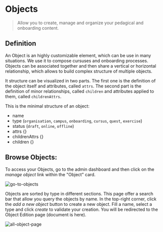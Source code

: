 # Objects

> Allow you to create, manage and organize your pedagical and onboarding content.

## Definition

An Object is an highly customizable element, which can be use in many situations. We use it to compose cursuses and onboarding processes.
Objects can be associated together and then share a vertical or horizontal relationship, which allows to build complex structure of multiple objects.

It structure can be visualized in two parts. The first one is the definition of the object itself and attributes, called `attrs`. The second part is the definition of minor relationships, called `children` and attributes applied to them, called `childrenAttrs`.

This is the minimal structure of an object:

- name
- type (`organisation`, `campus`, `onboarding`, `cursus`, `quest`, `exercise`)
- status (`draft`, `online`, `offline`)
- attrs {}
- childrenAttrs {}
- children {}

## Browse Objects:

To access your Objects, go to the admin dashboard and then click on the _manage object_ link within the "Object" card.

![go-to-objects](https://user-images.githubusercontent.com/15313830/56653756-46bdb780-6686-11e9-98ba-18e382987e9c.png)

Objects are sorted by type in different sections. This page offer a search bar that allow you query the objects by name. In the top-right corner, click the _add a new object_ button to create a new object. Fill a name, select a type and click _create_ to validate your creation. You will be redirected to the Object Edition page (document is here).

![all-object-page](https://user-images.githubusercontent.com/15313830/56654475-137c2800-6688-11e9-880b-75092397890d.png)
